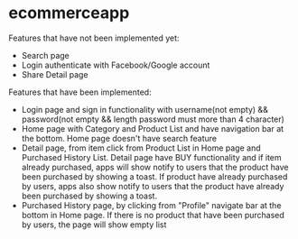 # ecommerceapp

Features that have not been implemented yet:
 - Search page
 - Login authenticate with Facebook/Google account
 - Share Detail page
 
Features that have been implemented:
 - Login page and sign in functionality with username(not empty) && password(not empty && length password must more than 4 character)  
 - Home page with Category and Product List and have navigation bar at the bottom. Home page doesn't have search feature
 - Detail page, from item click from Product List in Home page and Purchased History List. 
Detail page have BUY functionality and if item already purchased, apps will show notify to users that the product have been purchased by showing a toast. If product have already purchased by users, apps also show notify to users that the product have already been purchased by showing a toast.
- Purchased History page, by clicking from "Profile" navigate bar at the bottom in Home page. If there is no product that have been purchased by users, the page will show empty list
 
 
